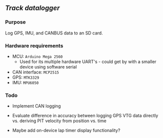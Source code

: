 ## *Track datalogger*

### Purpose

Log GPS, IMU, and CANBUS data to an SD card.

### Hardware requirements

- MCU: `Arduino Mega 2560`
    - Used for its multiple hardware UART's - could get by with a smaller
      device using software serial
- CAN interface: `MCP2515`
- GPS: `MTK3329`
- IMU: `MPU6050`

### Todo

- Implement CAN logging

- Evaluate difference in accuracy between logging GPS VTG data directly
  vs. deriving PIT velocity from position vs. time

- Maybe add on-device lap timer display functionality?
